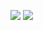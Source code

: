 ![]([http://url/to/img.png](https://github.com/arifnrrmdn/LSDJA001/blob/main/1.png))
![]([http://url/to/img.png](https://github.com/arifnrrmdn/LSDJA001/blob/main/2.png))
